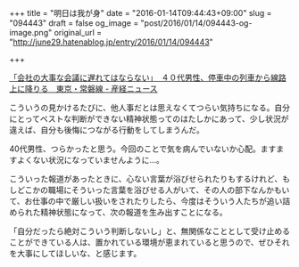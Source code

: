 +++
title = "明日は我が身"
date = "2016-01-14T09:44:43+09:00"
slug = "094443"
draft = false
og_image = "post/2016/01/14/094443-og-image.png"
original_url = "http://june29.hatenablog.jp/entry/2016/01/14/094443"

+++

<p><a href="http://www.sankei.com/affairs/news/160112/afr1601120009-n1.html">「会社の大事な会議に遅れてはならない」　４０代男性、停車中の列車から線路上に降りる　東京・常磐線 - 産経ニュース</a></p>

<p>こういうの見かけるたびに、他人事だとは思えなくてつらい気持ちになる。自分にとってベストな判断ができない精神状態ってのはたしかにあって、少し状況が違えば、自分も後悔につながる行動をしてしまうんだ。</p>

<p>40代男性、つらかったと思う。今回のことで気を病んでいないか心配。ますますよくない状況になっていませんように…。</p>

<p>こういった報道があったときに、心ない言葉が浴びせられたりもするけれど、もしどこかの職場にそういった言葉を浴びせる人がいて、その人の部下なんかもいて、お仕事の中で厳しい扱いをされたりしたら、今度はそういう人たちが追い詰められた精神状態になって、次の報道を生み出すことになる。</p>

<p>「自分だったら絶対こういう判断しないし」と、無関係なこととして受け止めることができている人は、置かれている環境が恵まれていると思うので、ぜひそれを大事にしてほしいな、と感じます。</p>